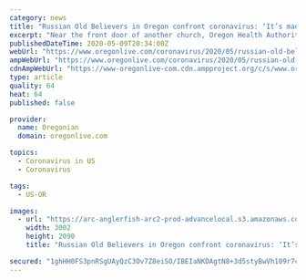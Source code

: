 ```yaml
---
category: news
title: "Russian Old Believers in Oregon confront coronavirus: ‘It’s made its way into our community’"
excerpt: "Near the front door of another church, Oregon Health Authority messages in Russian and in English were pinned to a board, instructing people to wash their hands often, avoid touching their face, avoid contact with sick people and cover their mouths when sick."
publishedDateTime: 2020-05-09T20:34:00Z
webUrl: "https://www.oregonlive.com/coronavirus/2020/05/russian-old-believers-in-oregon-confront-coronavirus-its-made-its-way-into-our-community.html"
ampWebUrl: "https://www.oregonlive.com/coronavirus/2020/05/russian-old-believers-in-oregon-confront-coronavirus-its-made-its-way-into-our-community.html?outputType=amp"
cdnAmpWebUrl: "https://www-oregonlive-com.cdn.ampproject.org/c/s/www.oregonlive.com/coronavirus/2020/05/russian-old-believers-in-oregon-confront-coronavirus-its-made-its-way-into-our-community.html?outputType=amp"
type: article
quality: 64
heat: 64
published: false

provider:
  name: Oregonian
  domain: oregonlive.com

topics:
  - Coronavirus in US
  - Coronavirus

tags:
  - US-OR

images:
  - url: "https://arc-anglerfish-arc2-prod-advancelocal.s3.amazonaws.com/public/AU5VJT76SFAIVE2S3SY6YNI2VU.jpg"
    width: 3002
    height: 2090
    title: "Russian Old Believers in Oregon confront coronavirus: ‘It’s made its way into our community’"

secured: "1ghHH0FS3pnRSgUAyQzC3Ov7Z8eiSO/IBEIaNKDAgtN8+3d5styBwVh109r7cHe4XLK2rUDfAWSOhNBFuvhLiK7UqmlSiJFVkHQeD3F9TY/P6it/jWhgS84NpxVQhxdiI0unkcj+/JBxWPYaHNJ3+c9tYIo/BlSLkaX+hTzpavMgzdYz7dohRad/7ozPtJFKP5+l7fXcGNaiVLmMcVC7z/thXQ7z1T2dLn6+suL0MANFrDtYpQzmAp/fTUdQl/cqmxMjXfpjjTtIlM8n7QCR/NN74O/HDtzEblw2PFZzqibedYAC/fZ0bitmm79T45ZLwBZSAfrqRLvxjZyE0vv5M9muJG6uOdG19qVbgMQOL5+ANd1z09bFKhqfdWc2wryRap5TUz9i0SFl3AKQ/jF7EPQd+Sf1b+rqZVn1ztm+882WoTjGs/jOI5W9ZcUiIS45gx17KllxrNtejgKfg/LrpCBFIx1p9sPScaD+b/FyfTE=;1jxPSVskXGHXprQrI3xPOg=="
---
```


